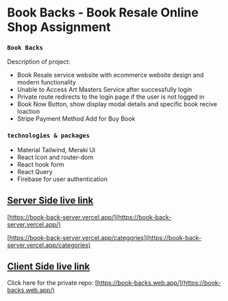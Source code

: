 # Book Backs - Book Resale Online Shop Assignment

### `Book Backs`

Description of project:
* Book Resale service website with ecommerce website design and modern functionality
* Unable to Access Art Masters Service after successfully login
* Private route redirects to the login page if the user is not logged in
* Book Now Button, show display modal details and specific book recive loaction
* Stripe Payment Method Add for Buy Book

### `technologies & packages`

* Material Tailwind, Meraki Ui 
* React Icon and router-dom
* React hook form
* React Query
* Firebase for user authentication

## [Server Side live link](https://book-back-server.vercel.app)
[https://book-back-server.vercel.app/](https://book-back-server.vercel.app/)

[https://book-back-server.vercel.app/categories](https://book-back-server.vercel.app/categories)


## [Client Side live link](https://book-backs.web.app)
Click here for the private repo: [https://book-backs.web.app/](https://book-backs.web.app/)